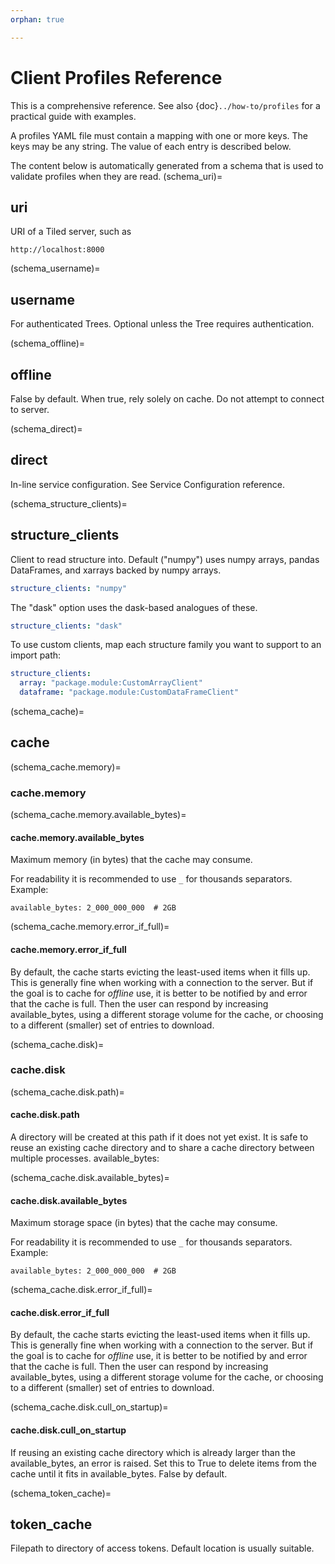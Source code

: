 ```yaml
---
orphan: true

---
```


# Client Profiles Reference

This is a comprehensive reference. See also {doc}`../how-to/profiles` for a
practical guide with examples.

A profiles YAML file must contain a mapping with one or more keys.
The keys may be any string. The value of each entry is described below.

The content below is automatically generated from a schema that is used
to validate profiles when they are read.
(schema_uri)=
## uri

URI of a Tiled server, such as

    http://localhost:8000


(schema_username)=
## username

For authenticated Trees. Optional unless the Tree requires authentication.


(schema_offline)=
## offline

False by default. When true, rely solely on cache. Do not attempt to connect to server.


(schema_direct)=
## direct

In-line service configuration. See Service Configuration reference.

(schema_structure_clients)=
## structure_clients

Client to read structure into.
Default ("numpy") uses numpy arrays, pandas DataFrames, and xarrays backed
by numpy arrays.

```yaml
structure_clients: "numpy"
```

The "dask" option uses the dask-based analogues of
these.

```yaml
structure_clients: "dask"
```

To use custom clients, map each structure family you want to support
to an import path:

```yaml
structure_clients:
  array: "package.module:CustomArrayClient"
  dataframe: "package.module:CustomDataFrameClient"
```


(schema_cache)=
## cache

(schema_cache.memory)=
### cache.memory

(schema_cache.memory.available_bytes)=
#### cache.memory.available_bytes

Maximum memory (in bytes) that the cache may consume.

For readability it is recommended to use `_` for thousands separators.
Example:

```
available_bytes: 2_000_000_000  # 2GB
```


(schema_cache.memory.error_if_full)=
#### cache.memory.error_if_full

By default, the cache starts evicting the least-used items when
it fills up. This is generally fine when working with a
connection to the server. But if the goal is to cache for
*offline* use, it is better to be notified by and error that the
cache is full. Then the user can respond by increasing
available_bytes, using a different storage volume for the cache,
or choosing to a different (smaller) set of entries to download.


(schema_cache.disk)=
### cache.disk

(schema_cache.disk.path)=
#### cache.disk.path

A directory will be created at this path if it does not yet exist.
It is safe to reuse an existing cache directory and to share a cache
directory between multiple processes.
available_bytes:


(schema_cache.disk.available_bytes)=
#### cache.disk.available_bytes

Maximum storage space (in bytes) that the cache may consume.

For readability it is recommended to use `_` for thousands separators.
Example:

```
available_bytes: 2_000_000_000  # 2GB
```


(schema_cache.disk.error_if_full)=
#### cache.disk.error_if_full

By default, the cache starts evicting the least-used items when
it fills up. This is generally fine when working with a
connection to the server. But if the goal is to cache for
*offline* use, it is better to be notified by and error that the
cache is full. Then the user can respond by increasing
available_bytes, using a different storage volume for the cache,
or choosing to a different (smaller) set of entries to download.


(schema_cache.disk.cull_on_startup)=
#### cache.disk.cull_on_startup

If reusing an existing cache directory which is already larger than the
available_bytes, an error is raised. Set this to True to delete
items from the cache until it fits in available_bytes. False by default.


(schema_token_cache)=
## token_cache

Filepath to directory of access tokens.
Default location is usually suitable.

